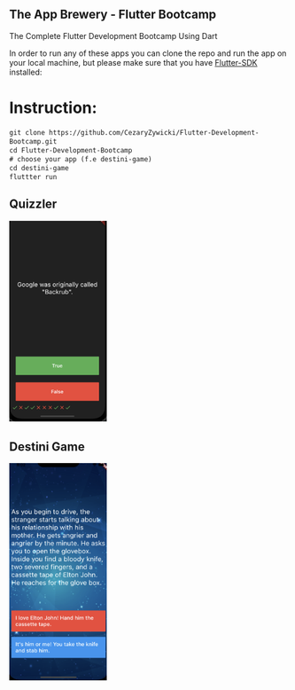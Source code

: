 ## The App Brewery - Flutter Bootcamp
The Complete Flutter Development Bootcamp Using Dart

In order to run any of these apps you can clone the repo and run the app on your local machine, but please make sure that you have [Flutter-SDK](https://flutter.dev/docs/get-started/install) installed:

# Instruction: 
```
git clone https://github.com/CezaryZywicki/Flutter-Development-Bootcamp.git
cd Flutter-Development-Bootcamp
# choose your app (f.e destini-game)
cd destini-game
fluttter run
```

## Quizzler

<img width="35%" destini src="screenshots/quizzler.png">


## Destini Game

<img width="35%" destini src="screenshots/destini-game.png">
